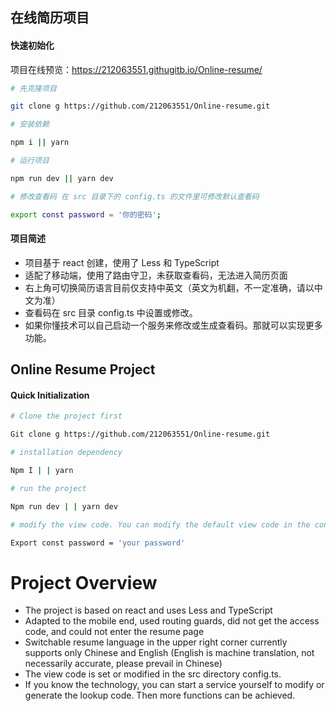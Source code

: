 ## 在线简历项目

#### 快速初始化

项目在线预览：<a href='https://212063551.githugitb.io/Online-resume/' target='_blank' rel='noopener noreferrer'>https://212063551.githugitb.io/Online-resume/</a>

```bash
# 先克隆项目

git clone g https://github.com/212063551/Online-resume.git

# 安装依赖

npm i || yarn

# 运行项目

npm run dev || yarn dev 

# 修改查看码 在 src 目录下的 config.ts 的文件里可修改默认查看码

export const password = '你的密码';
```

#### 项目简述
* 项目基于 react 创建，使用了 Less 和 TypeScript
* 适配了移动端，使用了路由守卫，未获取查看码，无法进入简历页面
* 右上角可切换简历语言目前仅支持中英文（英文为机翻，不一定准确，请以中文为准）
* 查看码在 src 目录 config.ts 中设置或修改。
* 如果你懂技术可以自己启动一个服务来修改或生成查看码。那就可以实现更多功能。



## Online Resume Project

#### Quick Initialization

```bash
# Clone the project first

Git clone g https://github.com/212063551/Online-resume.git

# installation dependency

Npm I | | yarn

# run the project

Npm run dev | | yarn dev

# modify the view code. You can modify the default view code in the config.ts file under the src directory.

Export const password = 'your password'
```
# Project Overview
* The project is based on react and uses Less and TypeScript
* Adapted to the mobile end, used routing guards, did not get the access code, and could not enter the resume page
* Switchable resume language in the upper right corner currently supports only Chinese and English (English is machine translation, not necessarily accurate, please prevail in Chinese)
* The view code is set or modified in the src directory config.ts.
* If you know the technology, you can start a service yourself to modify or generate the lookup code. Then more functions can be achieved.